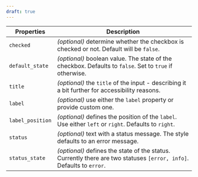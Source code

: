 ```yaml
---
draft: true
---
```


| Properties       | Description                                                                                                          |
| ---------------- | -------------------------------------------------------------------------------------------------------------------- |
| `checked`        | _(optional)_ determine whether the checkbox is checked or not. Default will be `false`.                              |
| `default_state`  | _(optional)_ boolean value. The state of the checkbox. Defaults to `false`. Set to `true` if otherwise.              |
| `title`          | _(optional)_ the `title` of the input - describing it a bit further for accessibility reasons.                       |
| `label`          | _(optional)_ use either the `label` property or provide custom one.                                                  |
| `label_position` | _(optional)_ defines the position of the `label`. Use either `left` or `right`. Defaults to `right`.                 |
| `status`         | _(optional)_ text with a status message. The style defaults to an error message.                                     |
| `status_state`   | _(optional)_ defines the state of the status. Currently there are two statuses `[error, info]`. Defaults to `error`. |
